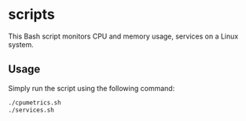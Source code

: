 # scripts
This Bash script monitors CPU and memory usage, services on a Linux system.

## Usage

Simply run the script using the following command:

```bash
./cpumetrics.sh
./services.sh
